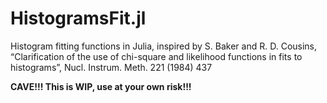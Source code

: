 # HistogramsFit.jl
Histogram fitting functions in Julia, inspired by S. Baker and R. D. Cousins, “Clarification of the use of chi-square and likelihood functions in fits to histograms”, Nucl. Instrum. Meth. 221 (1984) 437

**CAVE!!! This is WIP, use at your own risk!!!**
